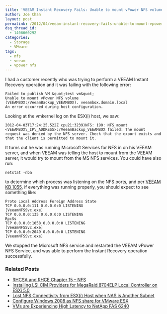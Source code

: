 ```yaml
---
title: 'VEEAM Instant Recovery Fails: Unable to mount vPower NFS volume'
author: Joe Chan
layout: post
permalink: /2012/04/veeam-instant-recovery-fails-unable-to-mount-vpower-nfs-volume/
dsq_thread_id:
  - 1406660292
categories:
  - Storage
  - VMware
tags:
  - nfs
  - veeam
  - vpower nfs
---
```

I had a customer recently who was trying to perform a VEEAM Instant Recovery operation and it was failing with the following error:

	  
	Failed to publish VM &quot;test vm&quot;  
	Unable to mount vPower NFS volume  
	(VEEAMBOX:/VeeamBackup_VEEAMBOX). veeambox.domain.local  
	An error occurred during host configuration.  
	

Looking at the vmkernel log on the ESX(i) host, we saw:

	  
	2012-04-03T17:24:25.522Z cpu21:3239)NFS: 190: NFS mount <VEEAMBOX\_IP\_ADDRESS>:/VeeamBackup_VEEAMBOX failed: The mount request was denied by the NFS server. Check that the export exists and that the client is permitted to mount it.  
	

It turns out he was running Microsoft Services for NFS in on his VEEAM server, and when VEEAM was telling the host to mount from the VEEAM server, it would try to mount from the MS NFS services. You could have also run:

	  
	netstat -nba  
	

to determine which process was listening on the NFS ports, and per <a title="VEEAM KB 1055" href="http://www.veeam.com/kb_articles.html/KB1055" onclick="javascript:_gaq.push(['_trackEvent','outbound-article','http://www.veeam.com/kb_articles.html/KB1055']);" target="_blank">VEEAM KB 1055</a>, if everything was running properly, you should expect to see something like:

	  
	Proto Local Address Foreign Address State  
	TCP 0.0.0.0:111 0.0.0.0:0 LISTENING  
	[VeeamNFSSvc.exe]  
	TCP 0.0.0.0:135 0.0.0.0:0 LISTENING  
	RpcSs  
	TCP 0.0.0.0:1058 0.0.0.0:0 LISTENING  
	[VeeamNFSSvc.exe]  
	TCP 0.0.0.0:2049 0.0.0.0:0 LISTENING  
	[VeeamNFSSvc.exe]  
	

We stopped the Microsoft NFS service and restarted the VEEAM vPower NFS Service, and was able to perform the Instant Recovery operation successfully.

<div class="SPOSTARBUST-Related-Posts">
  <H3>
    Related Posts
  </H3>
  
  <ul class="entry-meta">
    <li class="SPOSTARBUST-Related-Post">
      <a title="RHCSA and RHCE Chapter 15 – NFS" href="http://virtuallyhyper.com/2014/04/rhcsa-rhce-chapter-15-nfs/" onclick="javascript:_gaq.push(['_trackEvent','outbound-article','http://virtuallyhyper.com/2014/04/rhcsa-rhce-chapter-15-nfs/']);" rel="bookmark">RHCSA and RHCE Chapter 15 – NFS</a>
    </li>
    <li class="SPOSTARBUST-Related-Post">
      <a title="Installing LSI CIM Providers for MegaRaid 8704ELP Local Controller on ESXi 5.0" href="http://virtuallyhyper.com/2014/01/installing-lsi-cim-providers-megaraid-8704elp-local-controller-esxi/" onclick="javascript:_gaq.push(['_trackEvent','outbound-article','http://virtuallyhyper.com/2014/01/installing-lsi-cim-providers-megaraid-8704elp-local-controller-esxi/']);" rel="bookmark">Installing LSI CIM Providers for MegaRaid 8704ELP Local Controller on ESXi 5.0</a>
    </li>
    <li class="SPOSTARBUST-Related-Post">
      <a title="Lost NFS Connectivity from ESX(i) Host when NAS is Another Subnet" href="http://virtuallyhyper.com/2012/11/lost-nfs-connectivity-from-esxi-host-when-nas-is-another-subnet/" onclick="javascript:_gaq.push(['_trackEvent','outbound-article','http://virtuallyhyper.com/2012/11/lost-nfs-connectivity-from-esxi-host-when-nas-is-another-subnet/']);" rel="bookmark">Lost NFS Connectivity from ESX(i) Host when NAS is Another Subnet</a>
    </li>
    <li class="SPOSTARBUST-Related-Post">
      <a title="Configure Windows 2008 as NFS share for VMware ESX" href="http://virtuallyhyper.com/2012/06/configure-windows-2008-nfs-share-vmware-esx/" onclick="javascript:_gaq.push(['_trackEvent','outbound-article','http://virtuallyhyper.com/2012/06/configure-windows-2008-nfs-share-vmware-esx/']);" rel="bookmark">Configure Windows 2008 as NFS share for VMware ESX</a>
    </li>
    <li class="SPOSTARBUST-Related-Post">
      <a title="VMs are Experiencing High Latency to NetApp FAS 6240" href="http://virtuallyhyper.com/2012/06/vms-experiencing-high-latency-netapp-fas-6270/" onclick="javascript:_gaq.push(['_trackEvent','outbound-article','http://virtuallyhyper.com/2012/06/vms-experiencing-high-latency-netapp-fas-6270/']);" rel="bookmark">VMs are Experiencing High Latency to NetApp FAS 6240</a>
    </li>
  </ul>
</div>

